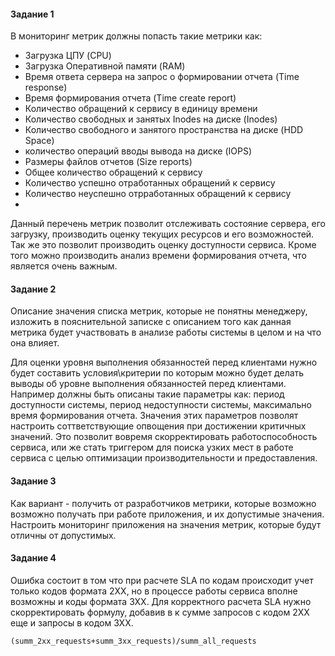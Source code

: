 #### Задание 1 

В мониторинг метрик должны попасть такие метрики как:
- Загрузка ЦПУ (CPU)
- Загрузка Оперативной памяти (RAM)
- Время ответа сервера на запрос о формировании отчета (Time response)
- Время формирования отчета (Time create report)
- Количество обращений к сервису в единицу времени
- Количество свободных и занятых Inodes на диске (Inodes)
- Количество свободного и занятого пространства на диске (HDD Space)
- количество операций вводы вывода на диске (IOPS)
- Размеры файлов отчетов (Size reports)
- Общее количество обращений к сервису
- Количество успешно отработанных обращений к сервису
- Количество неуспешно отрработанных обращений к сервису
- 

Данный перечень метрик позволит отслеживать состояние сервера, его загрузку, производить оценку текущих ресурсов и его возможностей.
Так же это позволит производить оценку доступности сервиса.
Кроме того можно производить анализ времени формирования отчета, что является очень важным.


#### Задание  2

Описание значения списка метрик, которые не понятны менеджеру, изложить в пояснительной записке с описанием того как данная метрика будет участвовать в анализе работы системы в целом и на что она влияет.

Для оценки уровня выполнения обязанностей перед клиентами нужно будет составить условия\критерии по которым можно будет делать выводы об уровне выполнения обязанностей перед клиентами.
Например должны быть описаны такие параметры как: период доступности системы, период недоступности системы, максимально время формирования отчета.
Значения этих параметров позволят настроить соттветствующие опвощения при достижении критичных значений.
Это позволит вовремя скорректировать работоспособность сервиса, или же стать триггером для поиска узких мест в работе сервиса с целью оптимизации производительности и предоставления. 

#### Задание 3

Как вариант - получить от разработчиков метрики, которые возможно возможно получать при работе приложения, и их допустимые значения.
Настроить мониторинг приложения на значения метрик, которые будут отличны от допустимых.

#### Задание 4

Ошибка состоит в том что при расчете SLA по кодам происходит учет только кодов формата 2ХХ, но в процессе работы сервиса вполне возможны и коды формата 3ХХ.
Для корректного расчета SLA  нужно скорректировать формулу, добавив в к сумме запросов с кодом 2ХХ еще и запросы в кодом 3ХХ.

``(summ_2xx_requests+summ_3xx_requests)/summ_all_requests``    
